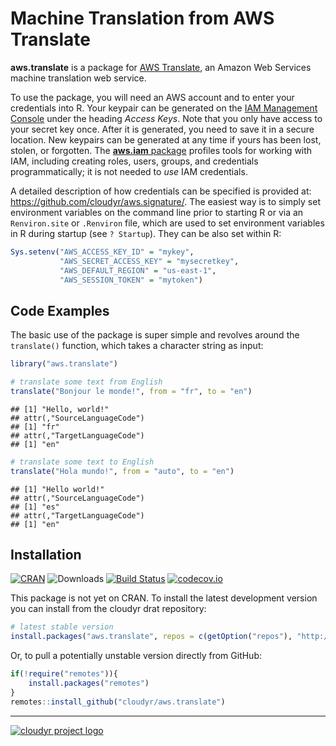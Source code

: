 # Machine Translation from AWS Translate

**aws.translate** is a package for [AWS Translate](https://aws.amazon.com/translate/), an Amazon Web Services machine translation web service.

To use the package, you will need an AWS account and to enter your credentials into R. Your keypair can be generated on the [IAM Management Console](https://aws.amazon.com/) under the heading *Access Keys*. Note that you only have access to your secret key once. After it is generated, you need to save it in a secure location. New keypairs can be generated at any time if yours has been lost, stolen, or forgotten. The [**aws.iam** package](https://github.com/cloudyr/aws.iam) profiles tools for working with IAM, including creating roles, users, groups, and credentials programmatically; it is not needed to *use* IAM credentials.

A detailed description of how credentials can be specified is provided at: https://github.com/cloudyr/aws.signature/. The easiest way is to simply set environment variables on the command line prior to starting R or via an `Renviron.site` or `.Renviron` file, which are used to set environment variables in R during startup (see `? Startup`). They can be also set within R:

```R
Sys.setenv("AWS_ACCESS_KEY_ID" = "mykey",
           "AWS_SECRET_ACCESS_KEY" = "mysecretkey",
           "AWS_DEFAULT_REGION" = "us-east-1",
           "AWS_SESSION_TOKEN" = "mytoken")
```


## Code Examples

The basic use of the package is super simple and revolves around the `translate()` function, which takes a character string as input:


```r
library("aws.translate")

# translate some text from English
translate("Bonjour le monde!", from = "fr", to = "en")
```

```
## [1] "Hello, world!"
## attr(,"SourceLanguageCode")
## [1] "fr"
## attr(,"TargetLanguageCode")
## [1] "en"
```

```r
# translate some text to English
translate("Hola mundo!", from = "auto", to = "en")
```

```
## [1] "Hello world!"
## attr(,"SourceLanguageCode")
## [1] "es"
## attr(,"TargetLanguageCode")
## [1] "en"
```

## Installation

[![CRAN](https://www.r-pkg.org/badges/version/aws.translate)](https://cran.r-project.org/package=aws.translate)
![Downloads](https://cranlogs.r-pkg.org/badges/aws.translate)
[![Build Status](https://travis-ci.org/cloudyr/aws.translate.png?branch=master)](https://travis-ci.org/cloudyr/aws.translate)
[![codecov.io](https://codecov.io/github/cloudyr/aws.translate/coverage.svg?branch=master)](https://codecov.io/github/cloudyr/aws.translate?branch=master)

This package is not yet on CRAN. To install the latest development version you can install from the cloudyr drat repository:

```R
# latest stable version
install.packages("aws.translate", repos = c(getOption("repos"), "http://cloudyr.github.io/drat"))
```

Or, to pull a potentially unstable version directly from GitHub:

```R
if(!require("remotes")){
    install.packages("remotes")
}
remotes::install_github("cloudyr/aws.translate")
```

---
[![cloudyr project logo](http://i.imgur.com/JHS98Y7.png)](https://github.com/cloudyr)
